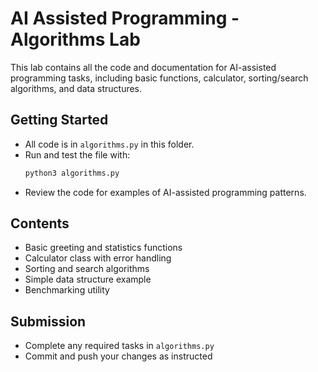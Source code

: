 # AI Assisted Programming - Algorithms Lab

This lab contains all the code and documentation for AI-assisted programming tasks, including basic functions, calculator, sorting/search algorithms, and data structures.

## Getting Started
- All code is in `algorithms.py` in this folder.
- Run and test the file with:
  ```bash
  python3 algorithms.py
  ```
- Review the code for examples of AI-assisted programming patterns.

## Contents
- Basic greeting and statistics functions
- Calculator class with error handling
- Sorting and search algorithms
- Simple data structure example
- Benchmarking utility

## Submission
- Complete any required tasks in `algorithms.py`
- Commit and push your changes as instructed
